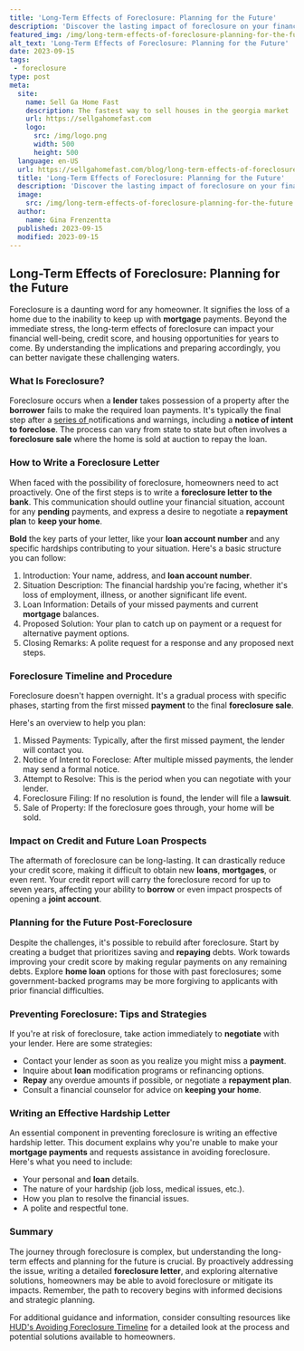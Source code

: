 ```yaml
---
title: 'Long-Term Effects of Foreclosure: Planning for the Future'
description: 'Discover the lasting impact of foreclosure on your financial future. Learn how to plan ahead and navigate the challenges it poses. Curious minds welcome!'
featured_img: /img/long-term-effects-of-foreclosure-planning-for-the-future.webp
alt_text: 'Long-Term Effects of Foreclosure: Planning for the Future'
date: 2023-09-15
tags:
 - foreclosure
type: post
meta:
  site:
    name: Sell Ga Home Fast
    description: The fastest way to sell houses in the georgia market
    url: https://sellgahomefast.com
    logo:
      src: /img/logo.png
      width: 500
      height: 500
  language: en-US
  url: https://sellgahomefast.com/blog/long-term-effects-of-foreclosure-planning-for-the-future
  title: 'Long-Term Effects of Foreclosure: Planning for the Future'
  description: 'Discover the lasting impact of foreclosure on your financial future. Learn how to plan ahead and navigate the challenges it poses. Curious minds welcome!'
  image:
    src: /img/long-term-effects-of-foreclosure-planning-for-the-future.webp
  author:
    name: Gina Frenzentta
  published: 2023-09-15
  modified: 2023-09-15
---
```



## Long-Term Effects of Foreclosure: Planning for the Future

Foreclosure is a daunting word for any homeowner. It signifies the loss of a home due to the inability to keep up with **mortgage** payments. Beyond the immediate stress, the long-term effects of foreclosure can impact your financial well-being, credit score, and housing opportunities for years to come. By understanding the implications and preparing accordingly, you can better navigate these challenging waters.

### What Is Foreclosure?

Foreclosure occurs when a **lender** takes possession of a property after the **borrower** fails to make the required loan payments. It's typically the final step after a [series   of  ](https://sellgahomefast.com/blog/negotiating-foreclosure-terms-tactics-for-home-retention)notifications and warnings, including a **notice of intent to foreclose**. The process can vary from state to state but often involves a **foreclosure sale** where the home is sold at auction to repay the loan.

### How to Write a Foreclosure Letter

When faced with the possibility of foreclosure, homeowners need to act proactively. One of the first steps is to write a **foreclosure letter to the bank**. This communication should outline your financial situation, account for any **pending** payments, and express a desire to negotiate a **repayment plan** to **keep your home**.

**Bold** the key parts of your letter, like your **loan account number** and any specific hardships contributing to your situation. Here's a basic structure you can follow:

1. Introduction: Your name, address, and **loan account number**.
2. Situation Description: The financial hardship you're facing, whether it's loss of employment, illness, or another significant life event.
3. Loan Information: Details of your missed payments and current **mortgage** balances.
4. Proposed Solution: Your plan to catch up on payment or a request for alternative payment options.
5. Closing Remarks: A polite request for a response and any proposed next steps.

### Foreclosure Timeline and Procedure

Foreclosure doesn't happen overnight. It's a gradual process with specific phases, starting from the first missed **payment** to the final **foreclosure sale**.
 
Here's an overview to help you plan:

1. Missed Payments: Typically, after the first missed payment, the lender will contact you.
2. Notice of Intent to Foreclose: After multiple missed payments, the lender may send a formal notice.
3. Attempt to Resolve: This is the period when you can negotiate with your lender.
4. Foreclosure Filing: If no resolution is found, the lender will file a **lawsuit**.
5. Sale of Property: If the foreclosure goes through, your home will be sold.

### Impact on Credit and Future Loan Prospects

The aftermath of foreclosure can be long-lasting. It can drastically reduce your credit score, making it difficult to obtain new **loans**, **mortgages**, or even rent. Your credit report will carry the foreclosure record for up to seven years, affecting your ability to **borrow** or even impact prospects of opening a **joint account**.

### Planning for the Future Post-Foreclosure

Despite the challenges, it's possible to rebuild after foreclosure. Start by creating a budget that prioritizes saving and **repaying** debts. Work towards improving your credit score by making regular payments on any remaining debts. Explore **home loan** options for those with past foreclosures; some government-backed programs may be more forgiving to applicants with prior financial difficulties.

### Preventing Foreclosure: Tips and Strategies

If you're at risk of foreclosure, take action immediately to **negotiate** with your lender. Here are some strategies:
  - Contact your lender as soon as you realize you might miss a **payment**.
  - Inquire about **loan** modification programs or refinancing options.
  - **Repay** any overdue amounts if possible, or negotiate a **repayment plan**.
  - Consult a financial counselor for advice on **keeping your home**.

### Writing an Effective Hardship Letter

An essential component in preventing foreclosure is writing an effective hardship letter. This document explains why you're unable to make your **mortgage payments** and requests assistance in avoiding foreclosure. Here's what you need to include:
  - Your personal and **loan** details.
  - The nature of your hardship (job loss, medical issues, etc.).
  - How you plan to resolve the financial issues.
  - A polite and respectful tone.

### Summary

The journey through foreclosure is complex, but understanding the long-term effects and planning for the future is crucial. By proactively addressing the issue, writing a detailed **foreclosure letter**, and exploring alternative solutions, homeowners may be able to avoid foreclosure or mitigate its impacts. Remember, the path to recovery begins with informed decisions and strategic planning.

For additional guidance and information, consider consulting resources like [HUD's Avoiding Foreclosure Timeline](https://www.hud.gov/topics/avoiding_foreclosure/fctimeline) for a detailed look at the process and potential solutions available to homeowners.